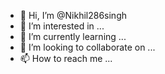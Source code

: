 - 👋 Hi, I’m @Nikhil286singh
- 👀 I’m interested in ...
- 🌱 I’m currently learning ...
- 💞️ I’m looking to collaborate on ...
- 📫 How to reach me ...

<!---
Nikhil286singh/Nikhil286singh is a ✨ special ✨ repository because its `README.md` (this file) appears on your GitHub profile.
You can click the Preview link to take a look at your changes.
--->
